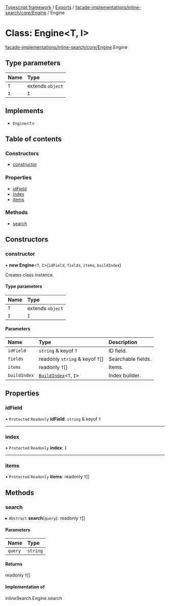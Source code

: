 [Typescript framework](../index.md) / [Exports](../modules.md) / [facade-implementations/inline-search/core/Engine](../modules/facade_implementations_inline_search_core_Engine.md) / Engine

# Class: Engine<T, I\>

[facade-implementations/inline-search/core/Engine](../modules/facade_implementations_inline_search_core_Engine.md).Engine

## Type parameters

| Name | Type |
| :------ | :------ |
| `T` | extends `object` |
| `I` | `I` |

## Implements

- `Engine`<`T`\>

## Table of contents

### Constructors

- [constructor](facade_implementations_inline_search_core_Engine.Engine.md#constructor)

### Properties

- [idField](facade_implementations_inline_search_core_Engine.Engine.md#idfield)
- [index](facade_implementations_inline_search_core_Engine.Engine.md#index)
- [items](facade_implementations_inline_search_core_Engine.Engine.md#items)

### Methods

- [search](facade_implementations_inline_search_core_Engine.Engine.md#search)

## Constructors

### constructor

• **new Engine**<`T`, `I`\>(`idField`, `fields`, `items`, `buildIndex`)

Creates class instance.

#### Type parameters

| Name | Type |
| :------ | :------ |
| `T` | extends `object` |
| `I` | `I` |

#### Parameters

| Name | Type | Description |
| :------ | :------ | :------ |
| `idField` | `string` & keyof `T` | ID field. |
| `fields` | readonly `string` & keyof `T`[] | Searchable fields. |
| `items` | readonly `T`[] | Items. |
| `buildIndex` | [`BuildIndex`](../interfaces/facade_implementations_inline_search_core_types.BuildIndex.md)<`T`, `I`\> | Index builder. |

## Properties

### idField

• `Protected` `Readonly` **idField**: `string` & keyof `T`

___

### index

• `Protected` `Readonly` **index**: `I`

___

### items

• `Protected` `Readonly` **items**: readonly `T`[]

## Methods

### search

▸ `Abstract` **search**(`query`): readonly `T`[]

#### Parameters

| Name | Type |
| :------ | :------ |
| `query` | `string` |

#### Returns

readonly `T`[]

#### Implementation of

inlineSearch.Engine.search
